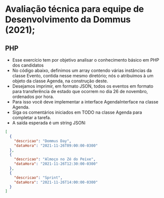   
  # Avaliação técnica para equipe de Desenvolvimento da Dommus (2021);
  
  ## PHP

  * Esse exercício tem por objetivo analisar o conhecimento básico em PHP
  dos candidatos
  * No código abaixo, definimos um array contendo várias instâncias da classe Evento,
  contida nesse mesmo diretório; nós o atribuimos à um objeto da classe Agenda, na construção deste.
  * Desejamos imprimir, em formato JSON, todos os eventos em formato para transferência de
  estado que ocorrem no dia 26 de novembro, ordenados por hora.
  * Para isso você deve implementar a interface AgendaInterface na classe Agenda.
  * Siga os comentários iniciados em TODO na classe Agenda para completar a tarefa.
  * A saída esperada é um string JSON:
~~~Json
[
  {
    "descricao": "Dommus Day",
    "dataHora": "2021-11-26T09:00:00-0300"
  },
  {
    "descricao": "Almoço no Zé do Peixe",
    "dataHora": "2021-11-26T12:30:00-0300"
  },
  {
    "descricao": "Sprint",
    "dataHora": "2021-11-26T14:00:00-0300"
  }
]
~~~